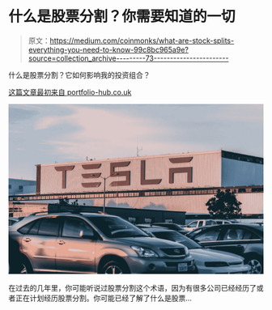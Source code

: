 # 什么是股票分割？你需要知道的一切

> 原文：<https://medium.com/coinmonks/what-are-stock-splits-everything-you-need-to-know-99c8bc965a9e?source=collection_archive---------73----------------------->

什么是股票分割？它如何影响我的投资组合？

[这篇文章最初来自 portfolio-hub.co.uk](http://www.portfolio-hub.co.uk)

![](img/9bb7760720629acb5dbbc617276d5abc.png)

在过去的几年里，你可能听说过股票分割这个术语，因为有很多公司已经经历了或者正在计划经历股票分割。你可能已经了解了什么是股票…